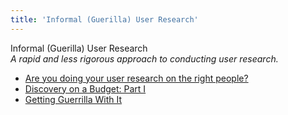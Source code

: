```yaml
---
title: 'Informal (Guerilla) User Research'
---
```


Informal (Guerilla) User Research  
_A rapid and less rigorous approach to conducting user research._

*   [Are you doing your user research on the right people?](http://www.90percentofeverything.com/2008/08/25/are-you-doing-your-user-research-on-the-right-people/)  
*   [Discovery on a Budget: Part I](http://alistapart.com/article/discovery-on-a-budget-part-i)  
*   [Getting Guerrilla With It](http://uxmag.com/articles/getting-guerrilla-with-it)  
